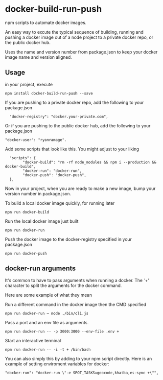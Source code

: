 docker-build-run-push
=====================

npm scripts to automate docker images. 

An easy way to excute the typical sequence of building, running and pushing a docker image out of a node project to a private docker repo,
or the public docker hub.

Uses the name and version number from package.json to keep your docker image name and version aligned.

Usage
-----

in your project, execute

    npm install docker-build-run-push --save

If you are pushing to a private docker repo, add the following to your package.json

      "docker-registry": "docker.your-private.com",

Or if you are pushing to the public docker hub, add the following to your package.json

    "docker-user": "ryanramage".

Add some scripts that look like this. You might adjust to your liking

      "scripts": {
		    "docker-build": "rm -rf node_modules && npm i --production && docker-build",
		    "docker-run": "docker-run",
		    "docker-push": "docker-push",
      },

Now in your project, when you are ready to make a new image, bump your version number in package.json.

To build a local docker image quickly, for running later

    npm run docker-build

Run the local docker image just built

    npm run docker-run

Push the docker image to the docker-registry specified in your package.json

    npm run docker-push


## docker-run arguments

It's common to have to pass arguments when running a docker. The '+' character to split the arguments for the docker command.

Here are some example of what they mean


Run a different command in the docker image then the CMD specified

    npm run docker-run — node ./bin/cli.js


Pass a port and an env file as arguments.

    npm run docker-run -- -p 3000:3000 --env-file .env + 

Start an interactive terminal

    npm run docker-run -- -i -t + /bin/bash

You can also simply this by adding to your npm script directly. Here is an example of setting enviroment variables for docker:

    "docker-run": "docker-run \"-e SPOT_TASKS=geocode,khatba,es-sync +\"",


